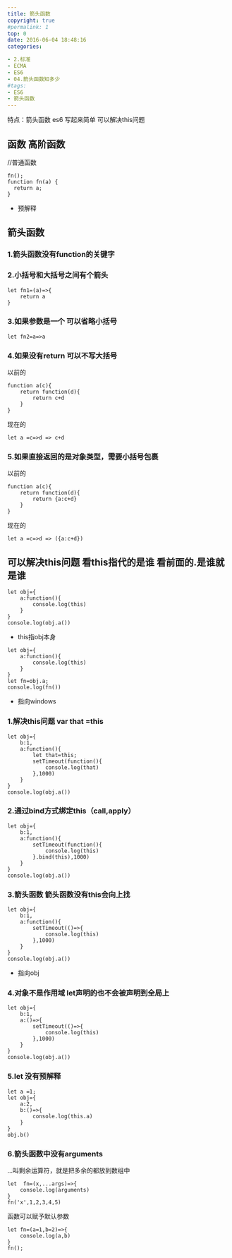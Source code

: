 ```yaml
---
title: 箭头函数
copyright: true
#permalink: 1
top: 0
date: 2016-06-04 18:48:16
categories:

- 2.标准
- ECMA
- ES6
- 04.箭头函数知多少
#tags:
- ES6
- 箭头函数
---
```

特点：箭头函数 es6 写起来简单 可以解决this问题
## 函数 高阶函数

//普通函数
```
fn();
function fn(a) {
  return a;
}
```

- 预解释
## 箭头函数
### 1.箭头函数没有function的关键字

### 2.小括号和大括号之间有个箭头
```
let fn1=(a)=>{
    return a
}
```
### 3.如果参数是一个 可以省略小括号
```
let fn2=a=>a
```
### 4.如果没有return 可以不写大括号
以前的
```
function a(c){
    return function(d){
        return c+d
    }
}
```
现在的
```
let a =c=>d => c+d
```
### 5.如果直接返回的是对象类型，需要小括号包裹
以前的
```
function a(c){
    return function(d){
        return {a:c+d}
    }
}
```
现在的
```
let a =c=>d => ({a:c+d})
```
## 可以解决this问题 看this指代的是谁 看前面的.是谁就是谁
```
let obj={
    a:function(){
        console.log(this)
    }
}
console.log(obj.a())
```
- this指obj本身
```
let obj={
    a:function(){
        console.log(this)
    }
}
let fn=obj.a;
console.log(fn())
```
- 指向windows
### 1.解决this问题 var that =this
```
let obj={
    b:1,
    a:function(){
        let that=this;
        setTimeout(function(){
            console.log(that)
        },1000)
    }
}
console.log(obj.a())
```
### 2.通过bind方式绑定this（call,apply）
```
let obj={
    b:1,
    a:function(){
        setTimeout(function(){
            console.log(this)
        }.bind(this),1000)
    }
}
console.log(obj.a())
```
### 3.箭头函数 箭头函数没有this会向上找
```
let obj={
    b:1,
    a:function(){
        setTimeout(()=>{
            console.log(this)
        },1000)
    }
}
console.log(obj.a())
```
- 指向obj
### 4.对象不是作用域 let声明的也不会被声明到全局上
```
let obj={
    b:1,
    a:()=>{
        setTimeout(()=>{
            console.log(this)
        },1000)
    }
}
console.log(obj.a())
```
### 5.let 没有预解释
```
let a =1;
let obj={
    a:2,
    b:()=>{
        console.log(this.a)
    }
}
obj.b()
```

### 6.箭头函数中没有arguments
...叫剩余运算符，就是把多余的都放到数组中
```
let  fn=(x,...args)=>{
    console.log(arguments)
}
fn('x',1,2,3,4,5)
```

函数可以赋予默认参数
```
let fn=(a=1,b=2)=>{
    console.log(a,b)
}
fn();
```